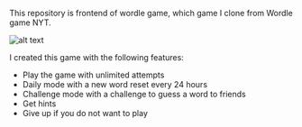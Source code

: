 This repository is frontend of wordle game, which game I clone from Wordle game NYT.

![alt text](<[http://url/to/img.png](https://flic.kr/p/2pLRW7p)>)

I created this game with the following features:

- Play the game with unlimited attempts
- Daily mode with a new word reset every 24 hours
- Challenge mode with a challenge to guess a word to friends
- Get hints
- Give up if you do not want to play
